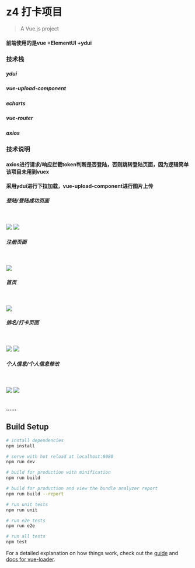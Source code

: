 # z4  打卡项目

> A Vue.js project




#### 前端使用的是vue +ElementUI +ydui

### 技术栈
##### ydui 
##### vue-upload-component
##### echarts
##### vue-router
##### axios

### 技术说明
#### axios进行请求/响应拦截token判断是否登陆，否则跳转登陆页面，因为逻辑简单该项目未用到vuex
#### 采用ydui进行下拉加载，vue-upload-component进行图片上传

##### 登陆/登陆成功页面
<br>
<p>
  <img src="./gif/login.png" >
  <img src="./gif/loginSucc.png" >
</p>

##### 注册页面
<br>
<p>
	<img src="./gif/register.png" >
</p>

##### 首页
<br>
<p>
	<img src="./gif/shouye.png" >
</p>

##### 排名/打卡页面
<br>
<p>
	<img src="./gif/paixun.png" >
 	<img src="./gif/peisu.png" >
</p>

##### 个人信息/个人信息修改
<br>
<p>
	<img src="./gif/personInfo.png" >
 	<img src="./gif/editor.png" >
</p>

<br>
<strong>......</strong>
<br>

## Build Setup

``` bash
# install dependencies
npm install

# serve with hot reload at localhost:8080
npm run dev

# build for production with minification
npm run build

# build for production and view the bundle analyzer report
npm run build --report

# run unit tests
npm run unit

# run e2e tests
npm run e2e

# run all tests
npm test
```

For a detailed explanation on how things work, check out the [guide](http://vuejs-templates.github.io/webpack/) and [docs for vue-loader](http://vuejs.github.io/vue-loader).





